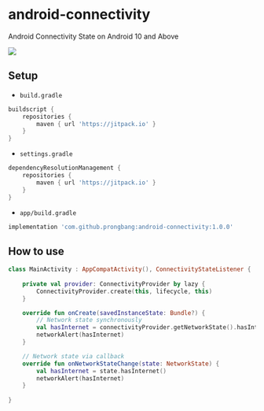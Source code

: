 # android-connectivity

Android Connectivity State on Android 10 and Above

[![](https://jitpack.io/v/prongbang/android-connectivity.svg)](https://jitpack.io/#prongbang/android-connectivity)

## Setup

- `build.gradle`

```groovy
buildscript {
    repositories {
        maven { url 'https://jitpack.io' }
    }
}
```

- `settings.gradle`

```groovy
dependencyResolutionManagement {
    repositories {
        maven { url 'https://jitpack.io' }
    }
}
```

- `app/build.gradle`

```groovy
implementation 'com.github.prongbang:android-connectivity:1.0.0'
```

## How to use

```kotlin
class MainActivity : AppCompatActivity(), ConnectivityStateListener {
    
    private val provider: ConnectivityProvider by lazy {
        ConnectivityProvider.create(this, lifecycle, this) 
    }

    override fun onCreate(savedInstanceState: Bundle?) {
        // Network state synchronously
        val hasInternet = connectivityProvider.getNetworkState().hasInternet()
        networkAlert(hasInternet)
    }

    // Network state via callback
    override fun onNetworkStateChange(state: NetworkState) {
        val hasInternet = state.hasInternet()
        networkAlert(hasInternet)
    }
    
}
```
